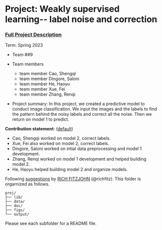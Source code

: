 # Project: Weakly supervised learning-- label noise and correction


### [Full Project Description](doc/project3_desc.md)

Term: Spring 2023

+ Team ##9
+ Team members
	+ team member Cao, Shengqi
	+ team member Dingore, Saloni
	+ team member He, Haoyu
	+ team member Xue, Fei
	+ team member Zhang, Renqi

+ Project summary: In this project, we created a predictive model to conduct image classification. We input the images and the labels to find the pattern behind the noisy labels and correct all the noise. Then we return on model 1 to predict.
	

**Contribution statement**: ([default](doc/a_note_on_contributions.md))    
+ Cao, Shengqi worked on model 2, correct labels.  
+ Xue, Fei also worked on model 2, correct labels.  
+ Dingore, Saloni worked on intial data preprocessing and model 1 development.  
+ Zhang, Renqi worked on model 1 development and helped building model 2.  
+ He, Haoyu helped building model 2 and organize models.  

Following [suggestions](http://nicercode.github.io/blog/2013-04-05-projects/) by [RICH FITZJOHN](http://nicercode.github.io/about/#Team) (@richfitz). This folder is orgarnized as follows.

```
proj/
├── lib/
├── data/
├── doc/
├── figs/
└── output/
```

Please see each subfolder for a README file.

